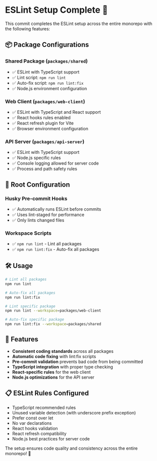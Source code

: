 # ESLint Setup Complete 🎉

This commit completes the ESLint setup across the entire monorepo with the following features:

## 📦 Package Configurations

### Shared Package (`packages/shared`)
- ✅ ESLint with TypeScript support
- ✅ Lint script: `npm run lint`
- ✅ Auto-fix script: `npm run lint:fix`
- ✅ Node.js environment configuration

### Web Client (`packages/web-client`)
- ✅ ESLint with TypeScript and React support
- ✅ React hooks rules enabled
- ✅ React refresh plugin for Vite
- ✅ Browser environment configuration

### API Server (`packages/api-server`)
- ✅ ESLint with TypeScript support
- ✅ Node.js specific rules
- ✅ Console logging allowed for server code
- ✅ Process and path safety rules

## 🚀 Root Configuration

### Husky Pre-commit Hooks
- ✅ Automatically runs ESLint before commits
- ✅ Uses lint-staged for performance
- ✅ Only lints changed files

### Workspace Scripts
- ✅ `npm run lint` - Lint all packages
- ✅ `npm run lint:fix` - Auto-fix all packages

## 🛠️ Usage

```bash
# Lint all packages
npm run lint

# Auto-fix all packages
npm run lint:fix

# Lint specific package
npm run lint --workspace=packages/web-client

# Auto-fix specific package
npm run lint:fix --workspace=packages/shared
```

## 🔧 Features

- **Consistent coding standards** across all packages
- **Automatic code fixing** with lint:fix scripts
- **Pre-commit validation** prevents bad code from being committed
- **TypeScript integration** with proper type checking
- **React-specific rules** for the web client
- **Node.js optimizations** for the API server

## 📋 ESLint Rules Configured

- TypeScript recommended rules
- Unused variable detection (with underscore prefix exception)
- Prefer const over let
- No var declarations
- React hooks validation
- React refresh compatibility
- Node.js best practices for server code

The setup ensures code quality and consistency across the entire monorepo! 🎯
